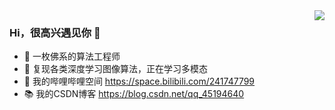 <a href="https://github.com/qfs666">
<img align="right" src="https://github-readme-stats.vercel.app/api?username=qfs666&show_icons=true&hide_border=true">
</a>

### Hi，很高兴遇见你 👋

- 🍬 一枚佛系的算法工程师
- 🔨 复现各类深度学习图像算法，正在学习多模态
- 📯 我的哔哩哔哩空间 https://space.bilibili.com/241747799
- 📚 我的CSDN博客 https://blog.csdn.net/qq_45194640
